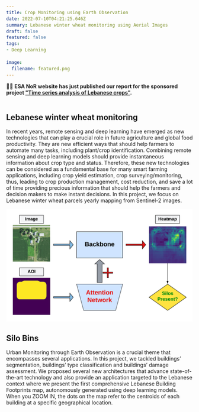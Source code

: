 ```yaml
---
title: Crop Monitoring using Earth Observation
date: 2022-07-10T04:21:25.646Z
summary: Lebanese winter wheat monitoring using Aerial Images
draft: false
featured: false
tags:
- Deep Learning

image:
  filename: featured.png
---
```

🎉🎉 <b>ESA NoR website has just published our report for the sponsored project <a href="./TimeSeriesAnalysisofLebaneseCrops_2021.pdf" target=_blank>"Time series analysis of Lebanese crops"</a>.<br><br></b>


<div class=article-style itemprop=articleBody>

<b><h2 id=winter-wheat>Lebanese winter wheat monitoring</h2></b>
<p>In recent years, remote sensing and deep learning have emerged as new technologies that can play a crucial role in future agriculture and global food productivity. They are new efficient ways that should help farmers to automate many tasks, including plant/crop identification. Combining remote sensing and deep learning models should provide instantaneous information about crop type and status. Therefore, these new technologies can be considered as a fundamental base for many smart farming applications, including crop yield estimation, crop surveying/monitoring, thus, leading to crop production management, cost reduction, and save a lot of time providing precious information that should help the farmers and decision makers to make instant decisions. In this project, we focus on Lebanese winter wheat parcels yearly mapping from Sentinel-2 images.</p>

<img src="./silos.png">

<b><h2 id=silos>Silo Bins</h2></b>
<p>Urban Monitoring through Earth Observation is a crucial theme that encompasses several applications. In this project, we tackled buildings’ segmentation, buildings’ type classification and buildings’ damage assessment. We proposed several new architectures that advance state-of-the-art technology and also provide an application targeted to the Lebanese context where we present the first comprehensive Lebanese Building Footprints map, autonomously generated using deep learning models. When you ZOOM IN, the dots on the map refer to the centroids of each building at a specific geographical location.</p>

</div>

